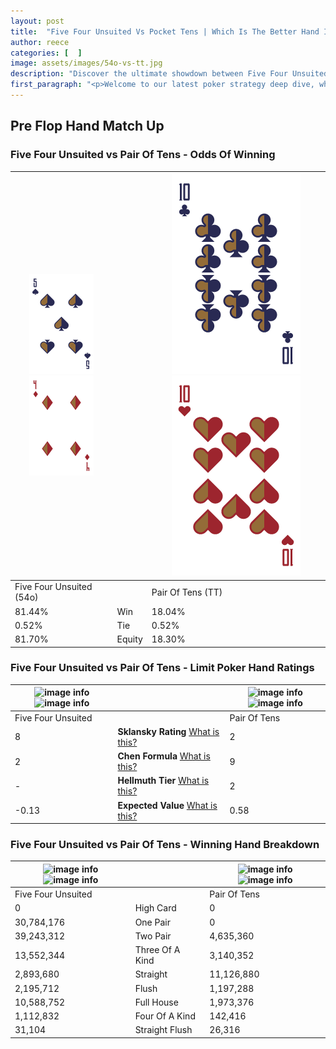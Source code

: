 ```yaml
---
layout: post
title:  "Five Four Unsuited Vs Pocket Tens | Which Is The Better Hand In Poker? A Complete Guide"
author: reece
categories: [  ]
image: assets/images/54o-vs-tt.jpg
description: "Discover the ultimate showdown between Five Four Unsuited and Pair Of Tens in poker! Uncover the odds, strategies, and scenarios where one hand triumphs over the other. Get ready to up your poker game with this thrilling analysis."
first_paragraph: "<p>Welcome to our latest poker strategy deep dive, where we're pitting two distinct hands against each other in a high-stakes showdown: Five Four Unsuited vs Pair Of Tens.</p><p>In the dynamic world of poker, every decision counts, and knowing which hand holds the upper hand is key to your success at the table.</p><p>In this article, we'll dissect these two hands, explore the scenarios where one dominates the other, and equip you with the knowledge to make strategic choices that can tip the odds in your favor.</p><p>Get ready to unravel the intriguing dynamics of these poker hands and elevate your game to new heights.</p>"
---
```




[comment]: # (sp0)

## Pre Flop Hand Match Up

<div class="table hand-ratings" markdown="1"> 



### Five Four Unsuited vs Pair Of Tens - Odds Of Winning


    
| ![image info](assets/images/hand1/5.png) ![image info](assets/images/hand1/4o.png) |  | ![image info](assets/images/hand2/T.png) ![image info](assets/images/hand2/to.png) |
| -------- | -------- | -------- |
| Five Four Unsuited (54o) |  | Pair Of Tens (TT) |
| 81.44% | Win | 18.04% |
| 0.52% | Tie | 0.52% |
| 81.70% | Equity | 18.30% |




[comment]: # (sp1)



### Five Four Unsuited vs Pair Of Tens - Limit Poker Hand Ratings


    
| ![image info](https://www.riverpairs.com/assets/images/hand1/5.png) ![image info](https://www.riverpairs.com/assets/images/hand1/4o.png) |  | ![image info](https://www.riverpairs.com/assets/images/hand2/T.png) ![image info](https://www.riverpairs.com/assets/images/hand2/to.png) |
| -------- | -------- | -------- |
| Five Four Unsuited |  | Pair Of Tens |
| 8 | **Sklansky Rating** [What is this?](/sklansky-rating-explained) | 2 |
| 2 | **Chen Formula** [What is this?](/chen-formula-explained) | 9 |
| - | **Hellmuth Tier** [What is this?](/Hellmuth-tier-explained) | 2 |
| -0.13 | **Expected Value** [What is this?](/expected-value-explained) | 0.58 |




[comment]: # (sp2)



### Five Four Unsuited vs Pair Of Tens - Winning Hand Breakdown


    
| ![image info](https://www.riverpairs.com/assets/images/hand1/5.png) ![image info](https://www.riverpairs.com/assets/images/hand1/4o.png) |  | ![image info](https://www.riverpairs.com/assets/images/hand2/T.png) ![image info](https://www.riverpairs.com/assets/images/hand2/to.png) |
| -------- | -------- | -------- |
| Five Four Unsuited |  | Pair Of Tens |
| 0 | High Card | 0 |
| 30,784,176 | One Pair | 0 |
| 39,243,312 | Two Pair | 4,635,360 |
| 13,552,344 | Three Of A Kind | 3,140,352 |
| 2,893,680 | Straight | 11,126,880 |
| 2,195,712 | Flush | 1,197,288 |
| 10,588,752 | Full House | 1,973,376 |
| 1,112,832 | Four Of A Kind | 142,416 |
| 31,104 | Straight Flush | 26,316 |




[comment]: # (sp3)



</div>

[comment]: # (sp4)



[comment]: # (sp5)

